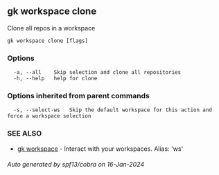 ## gk workspace clone

Clone all repos in a workspace

```
gk workspace clone [flags]
```

### Options

```
  -a, --all    Skip selection and clone all repositories
  -h, --help   help for clone
```

### Options inherited from parent commands

```
  -s, --select-ws   Skip the default workspace for this action and force a workspace selection
```

### SEE ALSO

* [gk workspace](gk_workspace.md)	 - Interact with your workspaces. Alias: 'ws'

###### Auto generated by spf13/cobra on 16-Jan-2024

